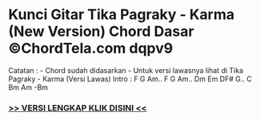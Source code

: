 
 # Kunci Gitar Tika Pagraky - Karma (New Version) Chord Dasar ©ChordTela.com dqpv9


Catatan : - Chord sudah didasarkan - Untuk versi lawasnya lihat di Tika Pagraky - Karma (Versi Lawas) Intro : F G Am.. F G Am.. Dm Em DF# G.. C Bm Am -Bm

###  <a href="https://shortlighzx.web.app?sq=Kunci Gitar Tika Pagraky - Karma (New Version) Chord Dasar ©ChordTela.com"> >> VERSI LENGKAP KLIK DISINI << </a>
